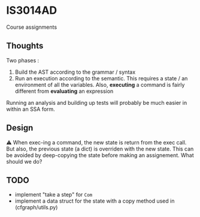 # IS3014AD
Course assignments

## Thoughts

Two phases :

1. Build the AST according to the grammar / syntax
1. Run an execution according to the semantic. This requires a state / an environment of all the variables. Also, **executing** a command is fairly different from **evaluating** an expression

Running an analysis and building up tests will probably be much easier in within an SSA form.

## Design

:warning:
When exec-ing a command, the new state is return from the exec call.
But also, the previous state (a dict) is overriden with the new state.
This can be avoided by deep-copying the state before making an assignement.
What should we do?

## TODO

- implement "take a step" for `Com`
- implement a data struct for the state with a copy method used in (cfgraph/utils.py)
